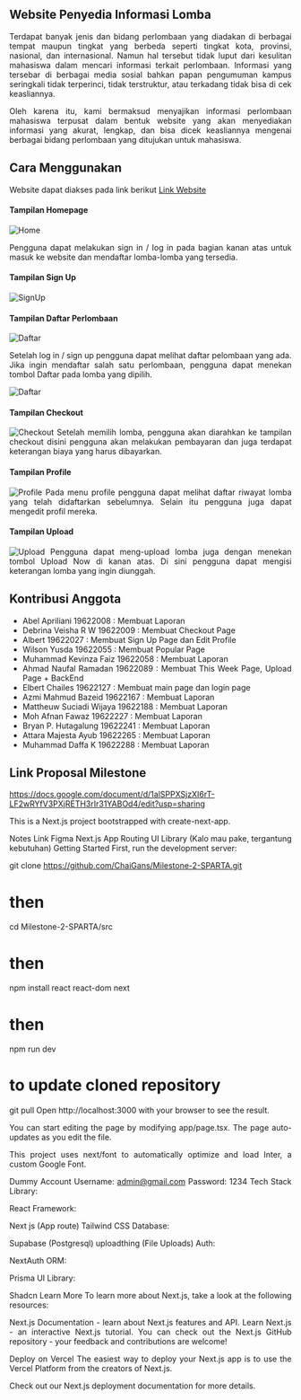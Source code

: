 
## Website Penyedia Informasi Lomba

<div style="text-align: justify;">
Terdapat banyak jenis dan bidang perlombaan yang diadakan di berbagai tempat maupun tingkat yang berbeda seperti tingkat kota, provinsi, nasional, dan internasional. Namun hal tersebut tidak luput dari kesulitan mahasiswa dalam mencari informasi terkait perlombaan. Informasi yang tersebar di berbagai media sosial bahkan papan pengumuman kampus seringkali tidak terperinci, tidak terstruktur, atau terkadang tidak bisa di cek keasliannya.

Oleh karena itu, kami bermaksud menyajikan informasi perlombaan mahasiswa terpusat dalam bentuk website  yang akan menyediakan informasi yang akurat, lengkap, dan bisa dicek keasliannya mengenai berbagai bidang perlombaan yang ditujukan untuk mahasiswa.

## Cara Menggunakan 

Website dapat diakses pada link berikut [Link Website](https://milestone-2-sparta.vercel.app/)

#### Tampilan Homepage

 ![Home](src/screenshot/1.png)

<div style="text-align: justify;">
Pengguna dapat melakukan sign in / log in pada bagian kanan atas untuk masuk ke website dan mendaftar lomba-lomba yang tersedia.

#### Tampilan Sign Up
 ![SignUp](src/screenshot/2.png)

#### Tampilan Daftar Perlombaan
 ![Daftar](src/screenshot/3.png)

 Setelah log in / sign up pengguna dapat melihat daftar pelombaan yang ada. Jika ingin mendaftar salah satu perlombaan, pengguna dapat menekan tombol Daftar pada lomba yang dipilih.

 ![Daftar](src/screenshot/4.png)

#### Tampilan Checkout
 ![Checkout](src/screenshot/5.png)
 Setelah memilih lomba, pengguna akan diarahkan ke tampilan checkout disini pengguna akan melakukan pembayaran dan juga terdapat keterangan biaya yang harus dibayarkan.

#### Tampilan Profile
![Profile](src/screenshot/6.png)
Pada menu profile pengguna dapat melihat daftar riwayat lomba yang telah didaftarkan sebelumnya. Selain itu pengguna juga dapat mengedit profil mereka.

#### Tampilan Upload
![Upload](src/screenshot/7.png)
Pengguna dapat meng-upload lomba juga dengan menekan tombol Upload Now di kanan atas. Di sini pengguna dapat mengisi keterangan lomba yang ingin diunggah.

## Kontribusi Anggota
- Abel Apriliani 19622008 : Membuat Laporan
- Debrina Veisha R W 19622009  : Membuat Checkout Page
- Albert 19622027 : Membuat Sign Up Page dan Edit Profile
- Wilson Yusda 19622055 : Membuat Popular Page
- Muhammad Kevinza Faiz	19622058 : Membuat Laporan
- Ahmad Naufal Ramadan	19622089 : Membuat This Week Page, Upload Page + BackEnd
- Elbert Chailes 19622127 : Membuat main page dan login page
- Azmi Mahmud Bazeid 19622167 : Membuat Laporan
- Mattheuw Suciadi Wijaya 19622188 : Membuat Laporan
- Moh Afnan Fawaz		19622227 : Membuat Laporan
- Bryan P. Hutagalung 		19622241 : Membuat Laporan
- Attara Majesta Ayub		19622265 : Membuat Laporan
- Muhammad Daffa K		19622288 : Membuat Laporan

## Link Proposal Milestone

https://docs.google.com/document/d/1alSPPXSjzXI6rT-LF2wRYfV3PXjRETH3rIr31YABOd4/edit?usp=sharing



This is a Next.js project bootstrapped with create-next-app.

Notes
Link Figma
Next.js App Routing
UI Library (Kalo mau pake, tergantung kebutuhan)
Getting Started
First, run the development server:

git clone https://github.com/ChaiGans/Milestone-2-SPARTA.git
# then
cd Milestone-2-SPARTA/src
# then
npm install react react-dom next
# then
npm run dev

# to update cloned repository
git pull
Open http://localhost:3000 with your browser to see the result.

You can start editing the page by modifying app/page.tsx. The page auto-updates as you edit the file.

This project uses next/font to automatically optimize and load Inter, a custom Google Font.

Dummy Account
Username: admin@gmail.com
Password: 1234
Tech Stack
Library:

React
Framework:

Next js (App route)
Tailwind CSS
Database:

Supabase (Postgresql)
uploadthing (File Uploads)
Auth:

NextAuth
ORM:

Prisma
UI Library:

Shadcn
Learn More
To learn more about Next.js, take a look at the following resources:

Next.js Documentation - learn about Next.js features and API.
Learn Next.js - an interactive Next.js tutorial.
You can check out the Next.js GitHub repository - your feedback and contributions are welcome!

Deploy on Vercel
The easiest way to deploy your Next.js app is to use the Vercel Platform from the creators of Next.js.

Check out our Next.js deployment documentation for more details.

